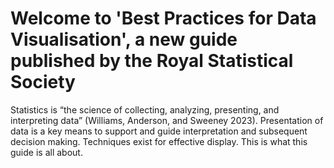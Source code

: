 # Welcome to 'Best Practices for Data Visualisation', a new guide published by the Royal Statistical Society
Statistics is “the science of collecting, analyzing, presenting, and interpreting data” (Williams, Anderson, and Sweeney 2023). Presentation of data is a key means to support and guide interpretation and subsequent decision making. Techniques exist for effective display. This is what this guide is all about.
